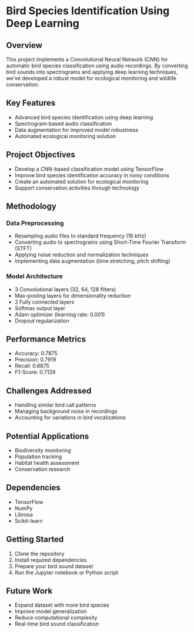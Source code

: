 # Bird Species Identification Using Deep Learning

## Overview
This project implements a Convolutional Neural Network (CNN) for automatic bird species classification using audio recordings. By converting bird sounds into spectrograms and applying deep learning techniques, we've developed a robust model for ecological monitoring and wildlife conservation.

## Key Features
- Advanced bird species identification using deep learning
- Spectrogram-based audio classification
- Data augmentation for improved model robustness
- Automated ecological monitoring solution

## Project Objectives
- Develop a CNN-based classification model using TensorFlow
- Improve bird species identification accuracy in noisy conditions
- Create an automated solution for ecological monitoring
- Support conservation activities through technology

## Methodology
### Data Preprocessing
- Resampling audio files to standard frequency (16 kHz)
- Converting audio to spectrograms using Short-Time Fourier Transform (STFT)
- Applying noise reduction and normalization techniques
- Implementing data augmentation (time stretching, pitch shifting)

### Model Architecture
- 3 Convolutional layers (32, 64, 128 filters)
- Max-pooling layers for dimensionality reduction
- 2 Fully connected layers
- Softmax output layer
- Adam optimizer (learning rate: 0.001)
- Dropout regularization

## Performance Metrics
- Accuracy: 0.7875
- Precision: 0.7919
- Recall: 0.6875
- F1-Score: 0.7129

## Challenges Addressed
- Handling similar bird call patterns
- Managing background noise in recordings
- Accounting for variations in bird vocalizations

## Potential Applications
- Biodiversity monitoring
- Population tracking
- Habitat health assessment
- Conservation research

## Dependencies
- TensorFlow
- NumPy
- Librosa
- Scikit-learn

## Getting Started
1. Clone the repository
2. Install required dependencies
3. Prepare your bird sound dataset
4. Run the Jupyter notebook or Python script

## Future Work
- Expand dataset with more bird species
- Improve model generalization
- Reduce computational complexity
- Real-time bird sound classification
